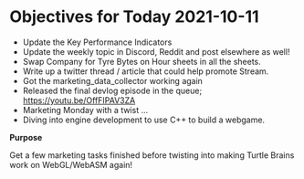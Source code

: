 # Objectives for Today 2021-10-11

- Update the Key Performance Indicators
- Update the weekly topic in Discord, Reddit and post elsewhere as well!
- Swap Company for Tyre Bytes on Hour sheets in all the sheets.
- Write up a twitter thread / article that could help promote Stream.
- Got the marketing_data_collector working again
- Released the final devlog episode in the queue; https://youtu.be/OffFIPAV3ZA
- Marketing Monday with a twist ...
- Diving into engine development to use C++ to build a webgame.

**Purpose**

Get a few marketing tasks finished before twisting into making Turtle Brains work on WebGL/WebASM again!
